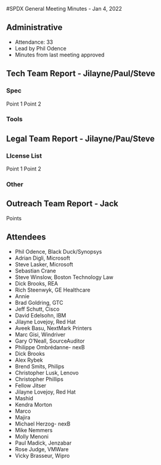 #SPDX General Meeting Minutes - Jan 4, 2022

## Administrative
- Attendance: 33
- Lead by Phil Odence
- Minutes from last meeting approved


## Tech Team Report - Jilayne/Paul/Steve
### Spec
Point 1
Point 2
### Tools

## Legal Team Report - Jilayne/Pau/Steve
### LIcense List
Point 1
Point 2
### Other

 
## Outreach Team Report -  Jack
Points


## Attendees

* Phil Odence, Black Duck/Synopsys
* Adrian Digli, Microsoft
* Steve Lasker, Microsoft
* Sebastian Crane
* Steve Winslow, Boston Technology Law
* Dick Brooks, REA
* Rich Steenwyk, GE Healthcare
* Annie 
* Brad Goldring, GTC
* Jeff Schutt, Cisco
* David Edelsohn, IBM
* Jilayne Lovejoy, Red Hat
* Aveek Basu, NextMark Printers
* Marc Gisi, Windriver
* Gary O’Neall, SourceAuditor
* Philippe Ombrédanne- nexB
* Dick Brooks
* Alex Rybek
* Brend Smits, Philips
* Christopher Lusk, Lenovo
* Christopher Phillips
* Fellow Jitser
* Jilayne Lovejoy, Red Hat
* Mashid
* Kendra Morton
* Marco
* Majira
* Michael Herzog- nexB
* Mike Nemmers
* Molly Menoni
* Paul Madick, Jenzabar
* Rose Judge, VMWare
* Vicky Brasseur, Wipro

